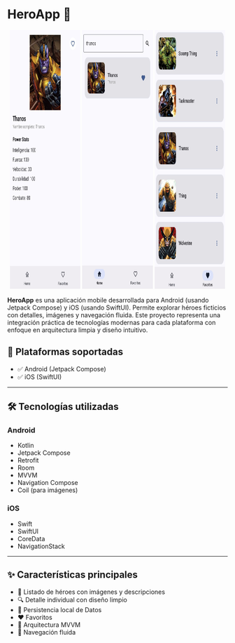 # HeroApp 🚀

<p align="center">
  <img src="https://raw.githubusercontent.com/FabrizioDev20/HeroApp/master/screenshots/Screenshot_20250724_203355_EasyHero.jpg" width="32%" height="590"/>
  <img src="https://raw.githubusercontent.com/FabrizioDev20/HeroApp/master/screenshots/Screenshot_20250724_203402_EasyHero.jpg" width="32%" height="590"/>
  <img src="https://raw.githubusercontent.com/FabrizioDev20/HeroApp/master/screenshots/Screenshot_20250724_203406_EasyHero.jpg" width="32%" height="590"/>
</p>

**HeroApp** es una aplicación mobile desarrollada para Android (usando Jetpack Compose) y iOS (usando SwiftUI). Permite explorar héroes ficticios con detalles, imágenes y navegación fluida. Este proyecto representa una integración práctica de tecnologías modernas para cada plataforma con enfoque en arquitectura limpia y diseño intuitivo.

## 📱 Plataformas soportadas

- ✅ Android (Jetpack Compose)
- ✅ iOS (SwiftUI)

---

## 🛠️ Tecnologías utilizadas

### Android
- Kotlin
- Jetpack Compose
- Retrofit
- Room
- MVVM
- Navigation Compose
- Coil (para imágenes)

### iOS
- Swift
- SwiftUI
- CoreData
- NavigationStack 

---

## ✨ Características principales

- 🦸 Listado de héroes con imágenes y descripciones
- 🔍 Detalle individual con diseño limpio
- 💾 Persistencia local de Datos
- ❤️ Favoritos
- 🔄 Arquitectura MVVM
- 🧭 Navegación fluida
